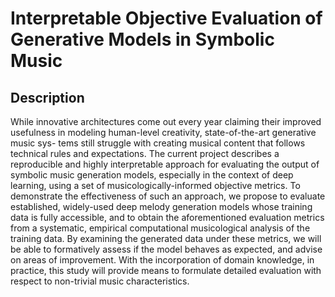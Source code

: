 # Interpretable Objective Evaluation of Generative Models in Symbolic Music
## Description
While innovative architectures come out every year claiming their improved usefulness in modeling human-level creativity, state-of-the-art generative music sys- tems still struggle with creating musical content that follows technical rules and expectations. The current project describes a reproducible and highly interpretable approach for evaluating the output of symbolic music generation models, especially in the context of deep learning, using a set of musicologically-informed objective metrics. To demonstrate the effectiveness of such an approach, we propose to evaluate established, widely-used deep melody generation models whose training data is fully accessible, and to obtain the aforementioned evaluation metrics from a systematic, empirical computational musicological analysis of the training data. By examining the generated data under these metrics, we will be able to formatively assess if the model behaves as expected, and advise on areas of improvement. With the incorporation of domain knowledge, in practice, this study will provide means to formulate detailed evaluation with respect to non-trivial music characteristics.
